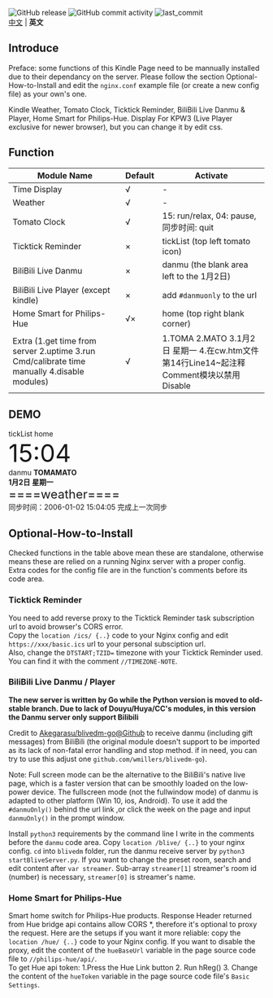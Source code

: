 ![GitHub release](https://img.shields.io/github/release/wmillers/kindleWeatherClock.svg?color=yellow&style=flat-square)
![GitHub commit activity](https://img.shields.io/github/commit-activity/m/wmillers/kindleWeatherClock?color=dodgerblue&style=flat-square)
![last_commit](https://img.shields.io/github/last-commit/wmillers/kindleWeatherClock.svg?color=aquamarine&style=flat-square)  
[中文](README.md) | **英文**
## Introduce   
Preface: some functions of this Kindle Page need to be mannually installed due to their dependancy on the server. Please follow the section Optional-How-to-Install and edit the `nginx.conf` example file (or create a new config file) as your own's one.

Kindle Weather, Tomato Clock, Ticktick Reminder, BiliBili Live Danmu & Player, Home Smart for Philips-Hue. Display For KPW3 (Live Player exclusive for newer browser), but you can change it by edit css.

## Function
|Module Name|Default|Activate|
|-|-|-|
|Time Display|√|-|
|Weather|√|-|
|Tomato Clock|√|15: run/relax, 04: pause, 同步时间: quit|
|Ticktick Reminder|×|tickList (top left tomato icon)|
|BiliBili Live Danmu|×|danmu (the blank area left to the 1月2日)|
|BiliBili Live Player (except kindle)|×|add `#danmuonly` to the url|
|Home Smart for Philips-Hue|√×|home (top right blank corner)|
|Extra (1.get time from server 2.uptime 3.run Cmd/calibrate time manually 4.disable modules)|√|1.TOMA 2.MATO 3.1月2日 星期一 4.在cw.htm文件第14行Line14~起注释Comment模块以禁用Disable|

## DEMO  
tickList  home  
 <font size=7> 15:04</font><br>
danmu <b>TOMAMATO<br>
1月2日 星期一</b><br>
<font size=5>====weather====</font><br>
同步时间：2006-01-02 15:04:05 完成上一次同步</font>

## Optional-How-to-Install 
Checked functions in the table above mean these are standalone, otherwise means these are relied on a running Nginx server with a proper config.  
Extra codes for the config file are in the function's comments before its code area.  

### Ticktick Reminder
You need to add reverse proxy to the Ticktick Reminder task subscription url to avoid browser's CORS error.  
Copy the `location /ics/ {..}` code to your Nginx config and edit `https://xxx/basic.ics` url to your personal subsciption url.  
Also, change the `DTSTART;TZID=` timezone with your Ticktick Reminder used. You can find it with the comment `//TIMEZONE-NOTE`.

### BiliBili Live Danmu / Player
**The new server is written by Go while the Python version is moved to old-stable branch. Due to lack of Douyu/Huya/CC's modules, in this version the Danmu server only support Bilibili**

Credit to [Akegarasu/blivedm-go@Github](https://github.com/Akegarasu/blivedm-go) to receive danmu (including gift messages) from BiliBili (the original module doesn't support to be imported as its lack of non-fatal error handling and stop method. if in need, you can try to use this adjust one `github.com/wmillers/blivedm-go`). 

Note: Full screen mode can be the alternative to the BiliBili's native live page, which is a faster version that can be smoothly loaded on the low-power device. The fullscreen mode (not the fullwindow mode) of danmu is adapted to other platform (Win 10, ios, Android). To use it add the `#danmuOnly()` behind the url link ,or click the week on the page and input `danmuOnly()` in the prompt window.

Install `python3` requirements by the command line I write in the comments before the `danmu` code area. Copy `location /blive/ {..}` to your nginx config. `cd` into `blivedm` folder, run the danmu receive server by `python3 startBliveServer.py`. If you want to change the preset room, search and edit content after `var streamer`.  Sub-array `streamer[1]` streamer's room id (number) is necessary, `streamer[0]` is streamer's name.  

### Home Smart for Philips-Hue
Smart home switch for Philips-Hue products. Response Header returned from Hue bridge api contains allow CORS *, therefore it's optional to proxy the request. Here are the setups if you want it more reliable: copy the `location /hue/ {..}` code to your Nginx config. If you want to disable the proxy, edit the content of the `hueBaseUrl` variable in the page source code file to `//philips-hue/api/`.  
To get Hue api token: 1.Press the Hue Link button 2. Run hReg() 3. Change the content of the `hueToken` variable in the page source code file's `Basic Settings`.  
